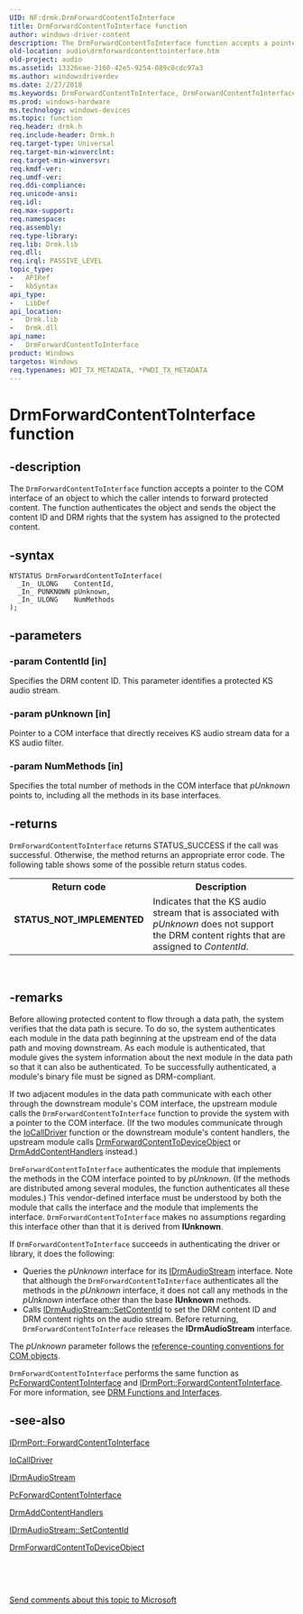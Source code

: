 ```yaml
---
UID: NF:drmk.DrmForwardContentToInterface
title: DrmForwardContentToInterface function
author: windows-driver-content
description: The DrmForwardContentToInterface function accepts a pointer to the COM interface of an object to which the caller intends to forward protected content.
old-location: audio\drmforwardcontenttointerface.htm
old-project: audio
ms.assetid: 13326eae-3160-42e5-9254-089c8cdc97a3
ms.author: windowsdriverdev
ms.date: 2/27/2018
ms.keywords: DrmForwardContentToInterface, DrmForwardContentToInterface function [Audio Devices], aud-prop2_c065f793-db14-4fc9-8804-f6d86754e106.xml, audio.drmforwardcontenttointerface, drmk/DrmForwardContentToInterface
ms.prod: windows-hardware
ms.technology: windows-devices
ms.topic: function
req.header: drmk.h
req.include-header: Drmk.h
req.target-type: Universal
req.target-min-winverclnt: 
req.target-min-winversvr: 
req.kmdf-ver: 
req.umdf-ver: 
req.ddi-compliance: 
req.unicode-ansi: 
req.idl: 
req.max-support: 
req.namespace: 
req.assembly: 
req.type-library: 
req.lib: Drmk.lib
req.dll: 
req.irql: PASSIVE_LEVEL
topic_type:
-	APIRef
-	kbSyntax
api_type:
-	LibDef
api_location:
-	Drmk.lib
-	Drmk.dll
api_name:
-	DrmForwardContentToInterface
product: Windows
targetos: Windows
req.typenames: WDI_TX_METADATA, *PWDI_TX_METADATA
---
```


# DrmForwardContentToInterface function


## -description


The <code>DrmForwardContentToInterface</code> function accepts a pointer to the COM interface of an object to which the caller intends to forward protected content. The function authenticates the object and sends the object the content ID and DRM rights that the system has assigned to the protected content.


## -syntax


````
NTSTATUS DrmForwardContentToInterface(
  _In_ ULONG    ContentId,
  _In_ PUNKNOWN pUnknown,
  _In_ ULONG    NumMethods
);
````


## -parameters




### -param ContentId [in]

Specifies the DRM content ID. This parameter identifies a protected KS audio stream.


### -param pUnknown [in]

Pointer to a COM interface that directly receives KS audio stream data for a KS audio filter.


### -param NumMethods [in]

Specifies the total number of methods in the COM interface that <i>pUnknown</i> points to, including all the methods in its base interfaces.


## -returns



<code>DrmForwardContentToInterface</code> returns STATUS_SUCCESS if the call was successful. Otherwise, the method returns an appropriate error code. The following table shows some of the possible return status codes.

<table>
<tr>
<th>Return code</th>
<th>Description</th>
</tr>
<tr>
<td width="40%">
<dl>
<dt><b>STATUS_NOT_IMPLEMENTED</b></dt>
</dl>
</td>
<td width="60%">
Indicates that the KS audio stream that is associated with <i>pUnknown</i> does not support the DRM content rights that are assigned to <i>ContentId</i>.

</td>
</tr>
</table>
 




## -remarks



Before allowing protected content to flow through a data path, the system verifies that the data path is secure. To do so, the system authenticates each module in the data path beginning at the upstream end of the data path and moving downstream. As each module is authenticated, that module gives the system information about the next module in the data path so that it can also be authenticated. To be successfully authenticated, a module's binary file must be signed as DRM-compliant.

If two adjacent modules in the data path communicate with each other through the downstream module's COM interface, the upstream module calls the <code>DrmForwardContentToInterface</code> function to provide the system with a pointer to the COM interface. (If the two modules communicate through the <a href="..\wdm\nf-wdm-iocalldriver.md">IoCallDriver</a> function or the downstream module's content handlers, the upstream module calls <a href="..\drmk\nf-drmk-drmforwardcontenttodeviceobject.md">DrmForwardContentToDeviceObject</a> or <a href="..\drmk\nf-drmk-drmaddcontenthandlers.md">DrmAddContentHandlers</a> instead.)

<code>DrmForwardContentToInterface</code> authenticates the module that implements the methods in the COM interface pointed to by <i>pUnknown</i>. (If the methods are distributed among several modules, the function authenticates all these modules.) This vendor-defined interface must be understood by both the module that calls the interface and the module that implements the interface. <code>DrmForwardContentToInterface</code> makes no assumptions regarding this interface other than that it is derived from <b>IUnknown</b>.

If <code>DrmForwardContentToInterface</code> succeeds in authenticating the driver or library, it does the following:

<ul>
<li>
Queries the <i>pUnknown</i> interface for its <a href="..\drmk\nn-drmk-idrmaudiostream.md">IDrmAudioStream</a> interface. Note that although the <code>DrmForwardContentToInterface</code> authenticates all the methods in the <i>pUnknown</i> interface, it does not call any methods in the <i>pUnknown</i> interface other than the base <b>IUnknown</b> methods.

</li>
<li>
Calls <a href="https://msdn.microsoft.com/library/windows/hardware/ff536570">IDrmAudioStream::SetContentId</a> to set the DRM content ID and DRM content rights on the audio stream. Before returning, <code>DrmForwardContentToInterface</code> releases the <b>IDrmAudioStream</b> interface.

</li>
</ul>
The <i>pUnknown</i> parameter follows the <a href="https://msdn.microsoft.com/e6b19110-37e2-4d23-a528-6393c12ab650">reference-counting conventions for COM objects</a>.

<code>DrmForwardContentToInterface</code> performs the same function as <a href="..\portcls\nf-portcls-pcforwardcontenttointerface.md">PcForwardContentToInterface</a> and <a href="https://msdn.microsoft.com/library/windows/hardware/ff536586">IDrmPort::ForwardContentToInterface</a>. For more information, see <a href="https://msdn.microsoft.com/62c739da-91e8-428e-b76c-ec9621b12597">DRM Functions and Interfaces</a>.




## -see-also

<a href="https://msdn.microsoft.com/library/windows/hardware/ff536586">IDrmPort::ForwardContentToInterface</a>



<a href="..\wdm\nf-wdm-iocalldriver.md">IoCallDriver</a>



<a href="..\drmk\nn-drmk-idrmaudiostream.md">IDrmAudioStream</a>



<a href="..\portcls\nf-portcls-pcforwardcontenttointerface.md">PcForwardContentToInterface</a>



<a href="..\drmk\nf-drmk-drmaddcontenthandlers.md">DrmAddContentHandlers</a>



<a href="https://msdn.microsoft.com/library/windows/hardware/ff536570">IDrmAudioStream::SetContentId</a>



<a href="..\drmk\nf-drmk-drmforwardcontenttodeviceobject.md">DrmForwardContentToDeviceObject</a>



 

 

<a href="mailto:wsddocfb@microsoft.com?subject=Documentation%20feedback [audio\audio]:%20DrmForwardContentToInterface function%20 RELEASE:%20(2/27/2018)&amp;body=%0A%0APRIVACY STATEMENT%0A%0AWe use your feedback to improve the documentation. We don't use your email address for any other purpose, and we'll remove your email address from our system after the issue that you're reporting is fixed. While we're working to fix this issue, we might send you an email message to ask for more info. Later, we might also send you an email message to let you know that we've addressed your feedback.%0A%0AFor more info about Microsoft's privacy policy, see http://privacy.microsoft.com/en-us/default.aspx." title="Send comments about this topic to Microsoft">Send comments about this topic to Microsoft</a>

